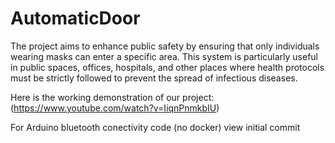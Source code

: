 AutomaticDoor
=======

The project aims to enhance public safety by ensuring that only individuals wearing masks can enter a specific area.
This system is particularly useful in public spaces, offices, hospitals, and other places where health protocols must
be strictly followed to prevent the spread of infectious diseases.

Here is the working demonstration of our project:
(https://www.youtube.com/watch?v=IiqnPnmkbIU)

For Arduino bluetooth conectivity code (no docker) view initial commit
